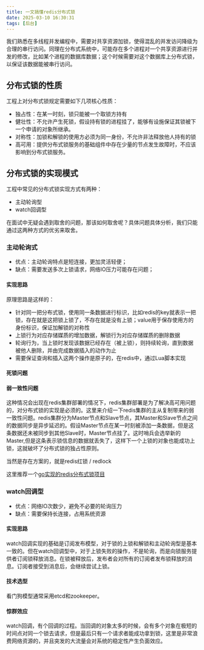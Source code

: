 ```yaml
---
title: 一文搞懂redis分布式锁
date: 2025-03-10 16:30:31
tags: [后台]
---
```


我们熟悉在多线程并发编程中，需要对共享资源加锁，使得混乱的并发访问降级为合理的串行访问。同理在分布式系统中，可能存在多个进程对一个共享资源进行并发的修改，比如某个进程的数据库数据；这个时候需要对这个数据库上分布式锁，以保证该数据能被串行访问。

## 分布式锁的性质

工程上对分布式锁规定需要如下几项核心性质：
- 独占性：在某一时刻，锁只能被一个取锁方持有
- 健壮性：不允许产生死锁，假设持有锁的进程挂了，能够有设施保证其锁被下一个申请的对象所继承。
- 对称性：加锁和解锁的使用方必须为同一身份，不允许非法释放他人持有的锁
- 高可用：提供分布式锁服务的基础组件中存在少量的节点发生故障时，不应该影响到分布式锁服务。

## 分布式锁的实现模式

工程中常见的分布式锁实现方式有两种：
- 主动轮询型
- watch回调型

在面试中无疑会遇到取舍的问题，那该如何取舍呢？具体问题具体分析，我们只能通过这两种方式的优劣来取舍。

### 主动轮询式
- 优点：主动轮询特点是短连接，更加灵活轻便；
- 缺点：需要发送多次上锁请求，网络IO压力可能存在问题；

#### 实现思路
原理思路是这样的：
- 针对同一把分布式锁，使用同一条数据进行标识，比如redis的key就表示一把锁，存在就是这把锁上锁了，不存在就是没有上锁；value用于保存使用方的身份标识，保证加解锁的对称性
- 上锁行为对应存储媒质的增加数据，解锁行为对应存储媒质的删除数据
- 轮询行为，当上锁时发现该数据已经存在（被上锁），则持续轮询，直到数据被他人删除，并由完成数据插入的动作为止
- 需要保证查询和插入这两个操作是原子的，在redis中，通过Lua脚本实现

#### 死锁问题
#### 弱一致性问题
这种情况会出现在redis集群部署的情况下，redis集群部署是为了解决高可用问题的，对分布式锁的实现是必须的。这里来介绍一下redis集群的主从复制带来的弱一致性问题。redis集群分为Master节点和Slave节点，其Master和Slave节点之间的数据同步是异步延迟的。假设Master节点在某一时刻被添加一条数据，但是这条数据还未被同步到其他Slave时，Master节点挂了。这时哨兵会选举新的Master,但是这条表示锁信息的数据就丢失了，这样下一个上锁的对象也能成功上锁，这就破坏了分布式锁的独占性原则。

当然是存在方案的，就是redis红锁 / redlock

这里推荐一个[go实现的redis分布式锁项目](https://link.zhihu.com/?target=https%3A//github.com/gomodule/redigo)


### watch回调型
- 优点：网络IO次数少，避免不必要的轮询压力
- 缺点：需要保持长连接，占用系统资源

#### 实现思路
watch回调实现的基础是订阅发布模型，对于锁的上锁和解锁和主动轮询型是基本一致的。但在watch回调型中，对于上锁失败的操作，不是轮询，而是向锁服务提供者订阅锁释放消息。在锁被释放后，发布者会对所有的订阅者发布锁释放的消息。订阅者接受到消息后，会继续尝试上锁。

#### 技术选型
看门狗模型通常采用etcd和zookeeper。

#### 惊群效应
watch回调，有个回调的过程。当回调的对象太多的时候，会有多个对象在极短的时间点对同一个锁去请求，但是最后只有一个请求者能成功拿到锁，这里是非常浪费网络资源的，并且突发的大流量会对系统的稳定性产生负面效应。